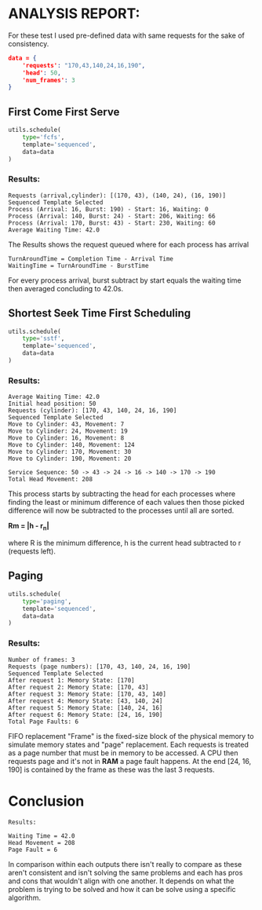 # ANALYSIS REPORT:

For these test I used pre-defined data with same requests for the sake of consistency.

```json
data = {
    'requests': "170,43,140,24,16,190",
    'head': 50,
    'num_frames': 3
}
```

## First Come First Serve
```python
utils.schedule(
    type='fcfs', 
    template='sequenced',
    data=data
)
```
### Results:
```
Requests (arrival,cylinder): [(170, 43), (140, 24), (16, 190)]
Sequenced Template Selected
Process (Arrival: 16, Burst: 190) - Start: 16, Waiting: 0
Process (Arrival: 140, Burst: 24) - Start: 206, Waiting: 66
Process (Arrival: 170, Burst: 43) - Start: 230, Waiting: 60
Average Waiting Time: 42.0
```

The Results shows the request queued where for each process has arrival

```
TurnAroundTime = Completion Time - Arrival Time
WaitingTime = TurnAroundTime - BurstTime
```

For every process arrival, burst subtract by start equals the waiting time
then averaged concluding to 42.0s.

## Shortest Seek Time First Scheduling 
```python
utils.schedule(
    type='sstf', 
    template='sequenced',
    data=data
)
```
### Results:
```
Average Waiting Time: 42.0
Initial head position: 50 
Requests (cylinder): [170, 43, 140, 24, 16, 190]
Sequenced Template Selected
Move to Cylinder: 43, Movement: 7
Move to Cylinder: 24, Movement: 19
Move to Cylinder: 16, Movement: 8
Move to Cylinder: 140, Movement: 124
Move to Cylinder: 170, Movement: 30
Move to Cylinder: 190, Movement: 20

Service Sequence: 50 -> 43 -> 24 -> 16 -> 140 -> 170 -> 190
Total Head Movement: 208
```

This process starts by subtracting the head for each processes where finding the least or minimum difference of each values then those picked difference will now be subtracted to the processes until all are sorted.

**Rm = |h - r<sub>n</sub>|**

where R is the minimum difference, h is the current head subtracted to r (requests left).

## Paging
```python
utils.schedule(
    type='paging', 
    template='sequenced',
    data=data
)
```

### Results:
```
Number of frames: 3 
Requests (page numbers): [170, 43, 140, 24, 16, 190]
Sequenced Template Selected
After request 1: Memory State: [170]
After request 2: Memory State: [170, 43]
After request 3: Memory State: [170, 43, 140]
After request 4: Memory State: [43, 140, 24]
After request 5: Memory State: [140, 24, 16]
After request 6: Memory State: [24, 16, 190]
Total Page Faults: 6
```

FIFO replacement "Frame" is the fixed-size block of the physical memory to simulate memory states and "page" replacement. Each requests is treated as a page number that must be in memory to be accessed. A CPU then requests page and it's not in **RAM** a page fault happens. At the end [24, 16, 190] is contained by the frame as these was the last 3 requests.

# Conclusion

```
Results: 

Waiting Time = 42.0
Head Movement = 208
Page Fault = 6
```

In comparison within each outputs there isn't really to compare as these aren't consistent and isn't solving the same problems and each has pros and cons that wouldn't align with one another. It depends on what the problem is trying to be solved and how it can be solve using a specific algorithm.